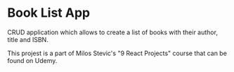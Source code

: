 # Book List App

CRUD application which allows to create a list of books with their author, title and ISBN.

This projest is a part of Milos Stevic's "9 React Projects" course that can be found on Udemy.
